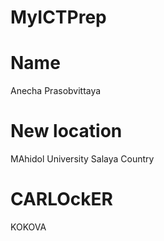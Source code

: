 # MyICTPrep

# Name
Anecha Prasobvittaya

# New location 
MAhidol University Salaya Country

# CARLOckER
KOKOVA